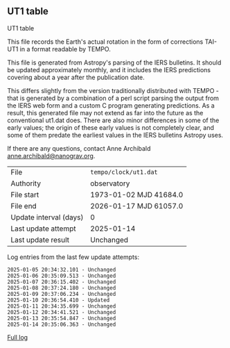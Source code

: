 
## UT1 table

UT1 table

This file records the Earth's actual rotation in the form of
corrections TAI-UT1 in a format readable by TEMPO.

This file is generated from Astropy's parsing of the IERS
bulletins. It should be updated approximately monthly, and it
includes the IERS predictions covering about a year after the
publication date.

This differs slightly from the version traditionally distributed
with TEMPO - that is generated by a combination of a perl script
parsing the output from the IERS web form and a custom C program
generating predictions. As a result, this generated file may not
extend as far into the future as the conventional ut1.dat does.
There are also minor differences in some of the early values; the
origin of these early values is not completely clear, and some of
them predate the earliest values in the IERS bulletins Astropy uses.

If there are any questions, contact Anne Archibald
<anne.archibald@nanograv.org>.

|     |     |
|:--- |:--- |
| File | `tempo/clock/ut1.dat` |
| Authority | observatory |
| File start | 1973-01-02 MJD 41684.0 |
| File end | 2026-01-17 MJD 61057.0 |
| Update interval (days) | 0 |
| Last update attempt | 2025-01-14 |
| Last update result | Unchanged |

Log entries from the last few update attempts:
```
2025-01-05 20:34:32.101 - Unchanged
2025-01-06 20:35:09.513 - Unchanged
2025-01-07 20:36:15.402 - Unchanged
2025-01-08 20:37:24.180 - Unchanged
2025-01-09 20:37:06.234 - Unchanged
2025-01-10 20:36:54.410 - Updated
2025-01-11 20:34:35.699 - Unchanged
2025-01-12 20:34:41.521 - Unchanged
2025-01-13 20:35:54.847 - Unchanged
2025-01-14 20:35:06.363 - Unchanged
```
[Full log](https://raw.githubusercontent.com/ipta/pulsar-clock-corrections/main/log/tempo/clock/ut1.dat.log)
